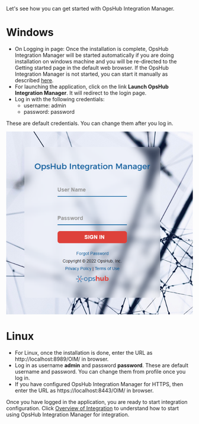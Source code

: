 Let's see how you can get started with OpsHub Integration Manager.

# Windows
* On Logging in page: Once the installation is complete, OpsHub Integration Manager will be started automatically if you are doing installation on windows machine and you will be re-directed to the Getting started page in the default web browser. If the OpsHub Integration Manager is not started, you can start it manually as described [here](start-or-stop-application-service).
* For launching the application, click on the link **Launch OpsHub Integration Manager**. It will redirect to the login page.
* Log in with the following credentials:
  - username: admin
  - password: password

These are default credentials. You can change them after you log in.

![Getting Started Screenshot](../assets/Getting_Started_With_Application_Image_1G_a.png)

# Linux
* For Linux, once the installation is done, enter the URL as http://localhost:8989/OIM/ in browser.
* Log in as username **admin** and password **password**. These are default username and password. You can change them from profile once you log in.
* If you have configured OpsHub Integration Manager for HTTPS, then enter the URL as https://localhost:8443/OIM/ in browser.

Once you have logged in the application, you are ready to start integration configuration. Click [Overview of Integration](Prerequisites.md#supported-operating-systems) to understand how to start using OpsHub Integration Manager for integration.
